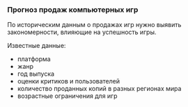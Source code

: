 ### Прогноз продаж компьютерных игр

По историческим данным о продажах игр нужно выявить закономерности, влияющие на успешность игры.

Известные данные:
- платформа
- жанр
- год выпуска
- оценки критиков и пользователей
- количество проданных копий в разных регионах мира
- возрастные ограничения для игр